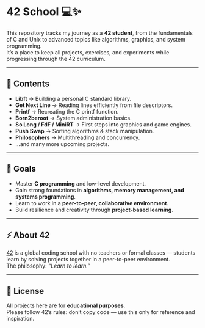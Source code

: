 # 42 School 💻✨

This repository tracks my journey as a **42 student**, from the fundamentals of C and Unix to advanced topics like algorithms, graphics, and system programming.  
It’s a place to keep all projects, exercises, and experiments while progressing through the 42 curriculum.

---

## 📂 Contents
- **Libft** → Building a personal C standard library.  
- **Get Next Line** → Reading lines efficiently from file descriptors.  
- **Printf** → Recreating the C printf function.  
- **Born2beroot** → System administration basics.  
- **So Long / FdF / MiniRT** → First steps into graphics and game engines.  
- **Push Swap** → Sorting algorithms & stack manipulation.  
- **Philosophers** → Multithreading and concurrency.  
- …and many more upcoming projects.  

---

## 🎯 Goals
- Master **C programming** and low-level development.  
- Gain strong foundations in **algorithms, memory management, and systems programming**.  
- Learn to work in a **peer-to-peer, collaborative environment**.  
- Build resilience and creativity through **project-based learning**.  

---

## ⚡ About 42
[42](https://42.fr/en/homepage/) is a global coding school with no teachers or formal classes — students learn by solving projects together in a peer-to-peer environment.  
The philosophy: *“Learn to learn.”*

---

## 📜 License
All projects here are for **educational purposes**.  
Please follow 42’s rules: don’t copy code — use this only for reference and inspiration.
